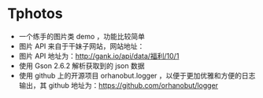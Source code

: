 # Tphotos
- 一个练手的图片类 demo ，功能比较简单
- 图片 API 来自于干妹子网站，网站地址：
- 图片 API 地址为：http://gank.io/api/data/福利/10/1
- 使用 Gson 2.6.2 解析获取到的 json 数据
- 使用 github 上的开源项目 orhanobut.logger ，以便于更加优雅和方便的日志输出，其 github 地址为：https://github.com/orhanobut/logger
